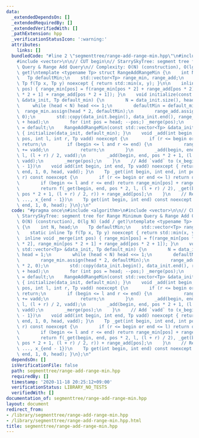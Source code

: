 ```yaml
---
data:
  _extendedDependsOn: []
  _extendedRequiredBy: []
  _extendedVerifiedWith: []
  _pathExtension: hpp
  _verificationStatusIcon: ':warning:'
  attributes:
    links: []
  bundledCode: "#line 2 \"segmenttree/range-add-range-min.hpp\"\n#include <algorithm>\n\
    #include <vector>\n\n// CUT begin\n// StarrySkyTree: segment tree for Range Minimum\
    \ Query & Range Add Query\n// Complexity: O(N) (construction), O(lg N) (add /\
    \ get)\ntemplate <typename Tp> struct RangeAddRangeMin {\n    int N, head;\n \
    \   Tp defaultMin;\n    std::vector<Tp> range_min, range_add;\n    static inline\
    \ Tp f(Tp x, Tp y) noexcept { return std::min(x, y); }\n\n    inline void _merge(int\
    \ pos) { range_min[pos] = f(range_min[pos * 2] + range_add[pos * 2], range_min[pos\
    \ * 2 + 1] + range_add[pos * 2 + 1]); }\n    void initialize(const std::vector<Tp>\
    \ &data_init, Tp default_min) {\n        N = data_init.size(), head = 1;\n   \
    \     while (head < N) head <<= 1;\n        defaultMin = default_min;\n      \
    \  range_min.assign(head * 2, defaultMin);\n        range_add.assign(head * 2,\
    \ 0);\n        std::copy(data_init.begin(), data_init.end(), range_min.begin()\
    \ + head);\n        for (int pos = head; --pos;) _merge(pos);\n    }\n    RangeAddRangeMin()\
    \ = default;\n    RangeAddRangeMin(const std::vector<Tp> &data_init, Tp default_min)\
    \ { initialize(data_init, default_min); }\n    void _add(int begin, int end, int\
    \ pos, int l, int r, Tp vadd) noexcept {\n        if (r <= begin or end <= l)\
    \ return;\n        if (begin <= l and r <= end) {\n            range_add[pos]\
    \ += vadd;\n            return;\n        }\n        _add(begin, end, pos * 2,\
    \ l, (l + r) / 2, vadd);\n        _add(begin, end, pos * 2 + 1, (l + r) / 2, r,\
    \ vadd);\n        _merge(pos);\n    }\n    // Add `vadd` to (x_begin, ..., x_{end\
    \ - 1})\n    void add(int begin, int end, Tp vadd) noexcept { return _add(begin,\
    \ end, 1, 0, head, vadd); }\n    Tp _get(int begin, int end, int pos, int l, int\
    \ r) const noexcept {\n        if (r <= begin or end <= l) return defaultMin;\n\
    \        if (begin <= l and r <= end) return range_min[pos] + range_add[pos];\n\
    \        return f(_get(begin, end, pos * 2, l, (l + r) / 2), _get(begin, end,\
    \ pos * 2 + 1, (l + r) / 2, r)) + range_add[pos];\n    }\n    // Return f(x_begin,\
    \ ..., x_{end - 1})\n    Tp get(int begin, int end) const noexcept { return _get(begin,\
    \ end, 1, 0, head); }\n};\n"
  code: "#pragma once\n#include <algorithm>\n#include <vector>\n\n// CUT begin\n//\
    \ StarrySkyTree: segment tree for Range Minimum Query & Range Add Query\n// Complexity:\
    \ O(N) (construction), O(lg N) (add / get)\ntemplate <typename Tp> struct RangeAddRangeMin\
    \ {\n    int N, head;\n    Tp defaultMin;\n    std::vector<Tp> range_min, range_add;\n\
    \    static inline Tp f(Tp x, Tp y) noexcept { return std::min(x, y); }\n\n  \
    \  inline void _merge(int pos) { range_min[pos] = f(range_min[pos * 2] + range_add[pos\
    \ * 2], range_min[pos * 2 + 1] + range_add[pos * 2 + 1]); }\n    void initialize(const\
    \ std::vector<Tp> &data_init, Tp default_min) {\n        N = data_init.size(),\
    \ head = 1;\n        while (head < N) head <<= 1;\n        defaultMin = default_min;\n\
    \        range_min.assign(head * 2, defaultMin);\n        range_add.assign(head\
    \ * 2, 0);\n        std::copy(data_init.begin(), data_init.end(), range_min.begin()\
    \ + head);\n        for (int pos = head; --pos;) _merge(pos);\n    }\n    RangeAddRangeMin()\
    \ = default;\n    RangeAddRangeMin(const std::vector<Tp> &data_init, Tp default_min)\
    \ { initialize(data_init, default_min); }\n    void _add(int begin, int end, int\
    \ pos, int l, int r, Tp vadd) noexcept {\n        if (r <= begin or end <= l)\
    \ return;\n        if (begin <= l and r <= end) {\n            range_add[pos]\
    \ += vadd;\n            return;\n        }\n        _add(begin, end, pos * 2,\
    \ l, (l + r) / 2, vadd);\n        _add(begin, end, pos * 2 + 1, (l + r) / 2, r,\
    \ vadd);\n        _merge(pos);\n    }\n    // Add `vadd` to (x_begin, ..., x_{end\
    \ - 1})\n    void add(int begin, int end, Tp vadd) noexcept { return _add(begin,\
    \ end, 1, 0, head, vadd); }\n    Tp _get(int begin, int end, int pos, int l, int\
    \ r) const noexcept {\n        if (r <= begin or end <= l) return defaultMin;\n\
    \        if (begin <= l and r <= end) return range_min[pos] + range_add[pos];\n\
    \        return f(_get(begin, end, pos * 2, l, (l + r) / 2), _get(begin, end,\
    \ pos * 2 + 1, (l + r) / 2, r)) + range_add[pos];\n    }\n    // Return f(x_begin,\
    \ ..., x_{end - 1})\n    Tp get(int begin, int end) const noexcept { return _get(begin,\
    \ end, 1, 0, head); }\n};\n"
  dependsOn: []
  isVerificationFile: false
  path: segmenttree/range-add-range-min.hpp
  requiredBy: []
  timestamp: '2020-11-18 20:25:12+09:00'
  verificationStatus: LIBRARY_NO_TESTS
  verifiedWith: []
documentation_of: segmenttree/range-add-range-min.hpp
layout: document
redirect_from:
- /library/segmenttree/range-add-range-min.hpp
- /library/segmenttree/range-add-range-min.hpp.html
title: segmenttree/range-add-range-min.hpp
---
```

